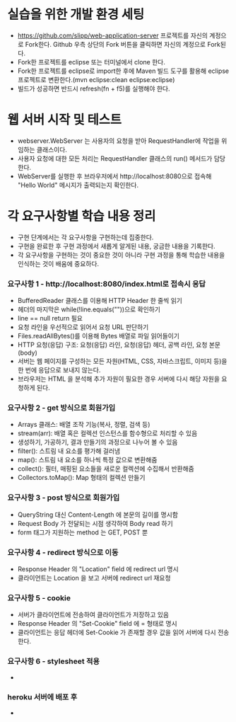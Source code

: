 # 실습을 위한 개발 환경 세팅
* https://github.com/slipp/web-application-server 프로젝트를 자신의 계정으로 Fork한다. Github 우측 상단의 Fork 버튼을 클릭하면 자신의 계정으로 Fork된다.
* Fork한 프로젝트를 eclipse 또는 터미널에서 clone 한다.
* Fork한 프로젝트를 eclipse로 import한 후에 Maven 빌드 도구를 활용해 eclipse 프로젝트로 변환한다.(mvn eclipse:clean eclipse:eclipse)
* 빌드가 성공하면 반드시 refresh(fn + f5)를 실행해야 한다.

# 웹 서버 시작 및 테스트
* webserver.WebServer 는 사용자의 요청을 받아 RequestHandler에 작업을 위임하는 클래스이다.
* 사용자 요청에 대한 모든 처리는 RequestHandler 클래스의 run() 메서드가 담당한다.
* WebServer를 실행한 후 브라우저에서 http://localhost:8080으로 접속해 "Hello World" 메시지가 출력되는지 확인한다.

# 각 요구사항별 학습 내용 정리
* 구현 단계에서는 각 요구사항을 구현하는데 집중한다. 
* 구현을 완료한 후 구현 과정에서 새롭게 알게된 내용, 궁금한 내용을 기록한다.
* 각 요구사항을 구현하는 것이 중요한 것이 아니라 구현 과정을 통해 학습한 내용을 인식하는 것이 배움에 중요하다. 

### 요구사항 1 - http://localhost:8080/index.html로 접속시 응답
* BufferedReader 클래스를 이용해 HTTP Header 한 줄씩 읽기
* 헤더의 마지막은 while(!line.equals(""))으로 확인하기
* line == null return 필요
* 요청 라인을 우선적으로 읽어서 요청 URL 판단하기
* Files.readAllBytes()를 이용해 Bytes 배열로 파일 읽어들이기
* HTTP 요청(응답) 구조: 요청(응답) 라인, 요청(응답) 헤더, 공백 라인, 요청 본문(body)
* 서버는 웹 페이지를 구성하는 모든 자원(HTML, CSS, 자바스크립트, 이미지 등)을 한 번에 응답으로 보내지 않는다.
* 브라우저는 HTML 을 분석해 추가 자원이 필요한 경우 서버에 다시 해당 자원을 요청하게 된다.

### 요구사항 2 - get 방식으로 회원가입
* Arrays 클래스: 배열 조작 기능(복사, 정렬, 검색 등)
* stream(arr): 배열 혹은 컬렉션 인스턴스를 함수형으로 처리할 수 있음
* 생성하기, 가공하기, 결과 만들기의 과정으로 나누어 볼 수 있음
* filter(): 스트림 내 요소를 평가해 걸러냄
* map(): 스트림 내 요소를 하나씩 특정 값으로 변환해줌
* collect(): 필터, 매핑된 요소들을 새로운 컬렉션에 수집해서 반환해줌
* Collectors.toMap(): Map 형태의 컬렉션 만들기

### 요구사항 3 - post 방식으로 회원가입
* QueryString 대신 Content-Length 에 본문의 길이를 명시함
* Request Body 가 전달되는 시점 생각하여 Body read 하기
* form 태그가 지원하는 method 는 GET, POST 뿐

### 요구사항 4 - redirect 방식으로 이동
* Response Header 의 "Location" field 에 redirect url 명시
* 클라이언트는 Location 을 보고 서버에 redirect url 재요청

### 요구사항 5 - cookie
* 서버가 클라이언트에 전송하여 클라이언트가 저장하고 있음
* Response Header 의 "Set-Cookie" field 에 <cookie-name>=<cookie-value> 형태로 명시
* 클라이언트는 응답 헤더에 Set-Cookie 가 존재할 경우 값을 읽어 서버에 다시 전송한다.

### 요구사항 6 - stylesheet 적용
* 

### heroku 서버에 배포 후
* 